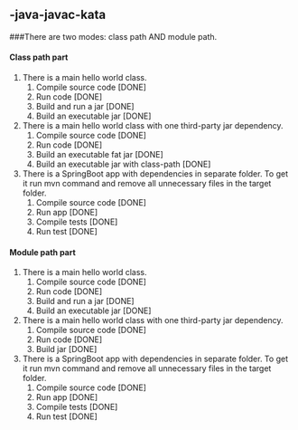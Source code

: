 ## -java-javac-kata
###There are two modes: class path AND module path. 

#### Class path part
1. There is a main hello world class.
   1. Compile source code [DONE]
   1. Run code [DONE]
   1. Build and run a jar [DONE]
   1. Build an executable jar [DONE]
1. There is a main hello world class with one third-party jar dependency. 
   1. Compile source code [DONE]
   1. Run code [DONE]
   1. Build an executable fat jar [DONE]
   1. Build an executable jar with class-path [DONE]
1. There is a SpringBoot app with dependencies in separate folder. To get it run mvn command and remove all unnecessary files in the target folder.
   1. Compile source code [DONE]
   1. Run app [DONE]
   1. Compile tests [DONE]
   1. Run test  [DONE]

#### Module path part
1. There is a main hello world class.
   1. Compile source code [DONE]
   1. Run code [DONE]
   1. Build and run a jar [DONE]
   1. Build an executable jar [DONE]
1. There is a main hello world class with one third-party jar dependency. 
   1. Compile source code [DONE]
   1. Run code [DONE]
   1. Build jar [DONE]
1. There is a SpringBoot app with dependencies in separate folder. To get it run mvn command and remove all unnecessary files in the target folder.
   1. Compile source code [DONE]
   1. Run app [DONE]
   1. Compile tests [DONE]
   1. Run test [DONE]
